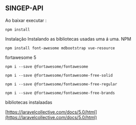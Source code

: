 ## SINGEP-API

Ao baixar executar :
```
npm install
```
Instalação
Instalando as bibliotecas usadas uma á uma.
NPM

```
npm install font-awesome mdbootstrap vue-resource
```

fortawesome 5

```
npm i --save @fortawesome/fontawesome
```

```
npm i --save @fortawesome/fontawesome-free-solid
```

```
npm i --save @fortawesome/fontawesome-free-regular
```

```
npm i --save @fortawesome/fontawesome-free-brands
```


bibliotecas instalaadas

[https://laravelcollective.com/docs/5.0/html](https://laravelcollective.com/docs/5.0/html)
